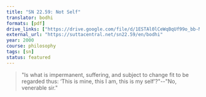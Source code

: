 ```yaml
---
title: "SN 22.59: Not Self"
translator: bodhi
formats: [pdf]
drive_links: ["https://drive.google.com/file/d/1ESTAl0lCeWqBqUf99o_bb-MpSi93d365"]
external_url: "https://suttacentral.net/sn22.59/en/bodhi"
year: 2000
course: philosophy
tags: [sn]
status: featured
---
```


> "Is what is impermanent, suffering, and subject to change fit to be regarded thus: ‘This is mine, this I am, this is my self’?"--"No, venerable sir."

